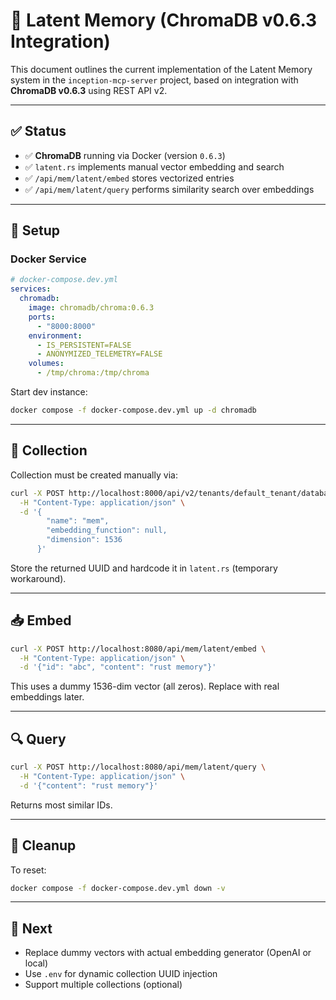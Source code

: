 # 🧠 Latent Memory (ChromaDB v0.6.3 Integration)

This document outlines the current implementation of the Latent Memory system in the `inception-mcp-server` project, based on integration with **ChromaDB v0.6.3** using REST API v2.

---

## ✅ Status

- ✅ **ChromaDB** running via Docker (version `0.6.3`)
- ✅ `latent.rs` implements manual vector embedding and search
- ✅ `/api/mem/latent/embed` stores vectorized entries
- ✅ `/api/mem/latent/query` performs similarity search over embeddings

---

## 🔧 Setup

### Docker Service

```yaml
# docker-compose.dev.yml
services:
  chromadb:
    image: chromadb/chroma:0.6.3
    ports:
      - "8000:8000"
    environment:
      - IS_PERSISTENT=FALSE
      - ANONYMIZED_TELEMETRY=FALSE
    volumes:
      - /tmp/chroma:/tmp/chroma
```

Start dev instance:

```bash
docker compose -f docker-compose.dev.yml up -d chromadb
```

---

## 🧬 Collection

Collection must be created manually via:

```bash
curl -X POST http://localhost:8000/api/v2/tenants/default_tenant/databases/default_database/collections \
  -H "Content-Type: application/json" \
  -d '{
        "name": "mem",
        "embedding_function": null,
        "dimension": 1536
      }'
```

Store the returned UUID and hardcode it in `latent.rs` (temporary workaround).

---

## 📥 Embed

```bash
curl -X POST http://localhost:8080/api/mem/latent/embed \
  -H "Content-Type: application/json" \
  -d '{"id": "abc", "content": "rust memory"}'
```

This uses a dummy 1536-dim vector (all zeros). Replace with real embeddings later.

---

## 🔍 Query

```bash
curl -X POST http://localhost:8080/api/mem/latent/query \
  -H "Content-Type: application/json" \
  -d '{"content": "rust memory"}'
```

Returns most similar IDs.

---

## 🧼 Cleanup

To reset:

```bash
docker compose -f docker-compose.dev.yml down -v
```

---

## 🧠 Next

- Replace dummy vectors with actual embedding generator (OpenAI or local)
- Use `.env` for dynamic collection UUID injection
- Support multiple collections (optional)
